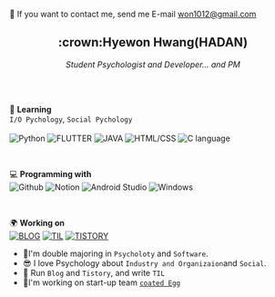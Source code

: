 <!-- icons here https://simpleicons.org/ -->

💬   If you want to contact me, send me E-mail <a href="mailto:won1012@gmail.com">won1012@gmail.com</a></p>

<h2 align='center'><strong>:crown:Hyewon Hwang</strong>(HADAN)</h2>
<p align='center'><i>Student Psychologist and Developer... and PM</i></p><br>
<br>

:paw_prints: **Learning**<br>
`I/O Pychology`, `Social Pychology`
<br><br>
![Python](https://img.shields.io/badge/-Python-5981c2?logo=Python&logoColor=white&labelColor=5981c2)
![FLUTTER](https://img.shields.io/badge/-FLUTTER-03c0ff?logo=FLUTTER&logoColor=white&labelColor=03c0ff)
![JAVA](https://img.shields.io/badge/-JAVA-ff5d57?logo=JAVA&logoColor=white&labelColor=ff5d57)
![HTML/CSS](https://img.shields.io/badge/-HTML/CSS-ff8357)
![C language](https://img.shields.io/badge/-C%20language-lightgrey?logo=C&logoColor=white&labelColor=lightgrey)


<br>

💻 **Programming with**<br>
![Github](https://img.shields.io/badge/-Github-black?logo=GitHub&logoColor=white&labelColor=black)
![Notion](https://img.shields.io/badge/-Notion-grey?logo=Notion&logoColor=white&labelColor=grey)
![Android Studio](https://img.shields.io/badge/-Android%20Studio-green?logo=android&logoColor=white&labelColor=green)
![Windows](https://img.shields.io/badge/-Windows-indigo?logo=Windows&logoColor=white&labelColor=indigo)

<br>

🌍 **Working on**<br>
[![BLOG](https://img.shields.io/badge/-BLOG-79b3a4?logo=GitHub&logoColor=white&labelColor=79b3a4)](https://hadan-hwh.github.io)
[![TIL](https://img.shields.io/badge/-TIL-007399?logo=GitHub&logoColor=white&labelColor=007399)](https://github.com/hadan-HwH/TIL)
[![TISTORY](https://img.shields.io/badge/-TISTORY-a86eff)](https://spaceunderthe.tistory.com/)

- :school_satchel:I'm double majoring in `Psycholoty` and `Software`.
- :sunglasses: I love Psychology about `Industry and Organizaion`and `Social`.
- :dash: Run `Blog` and `Tistory`, and write `TIL`
- :egg:I'm working on start-up team [`coated Egg`](https://www.innerscent.net)
